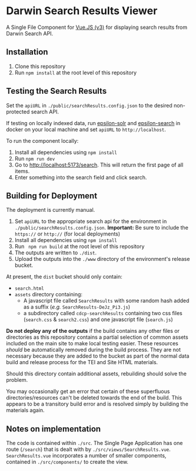 # Darwin Search Results Viewer

A Single File Component for [Vue.JS (v3)](https://vuejs.org/) for displaying search results from Darwin Search API.

## Installation

1. Clone this repository
2. Run `npm install` at the root level of this repository

## Testing the Search Results

Set the `apiURL` in `./public/searchResults.config.json` to the desired non-protected search API.

If testing on locally indexed data, run [epsilon-solr](https://github.com/cambridge-collection/darwin-solr) and [epsilon-search](https://github.com/cambridge-collection/darwin-search) in docker on your local machine and set `apiURL` to `http://localhost`.

To run the component locally:

1. Install all dependencies using `npm install`
2. Run `npm run dev`
3. Go to <http://localhost:5173/search>. This will return the first page of all items.
4. Enter something into the search field and click search.

## Building for Deployment

The deployment is currently manual.

1. Set `apiURL` to the appropriate search api for the environment in `./public/searchResults.config.json`. **Important:** Be sure to include the `https://` or `http://` (for local deployments)
2. Install all dependencies using `npm install`
3. Run ` npm run build` at the root level of this repository
4. The outputs are written to `./dist`.
5. Upload the outputs into the `./www` directory of the environment's release bucket.

At present, the `dist` bucket should only contain:
- `search.html`
- `assets` directory containing:
  - A javascript file called `SearchResults` with some random hash added as a suffix (_e.g._ `SearchResults-DeJz_Pi3.js`)
  - a subdirectory called `cdcp-searchResults` containing two css files (`search.css` & `search2.css`) and one javascript file (`search.js`)

**Do not deploy any of the outputs** if the build contains any other files or directories as this repository contains a partial selection of common assets included on the main site to make local testing easier. These resources *should* be automatically removed during the build process. They are not necessary because they are added to the bucket as part of the normal data build and release process for the TEI and Site HTML materials. 

Should this directory contain additional assets, rebuilding should solve the problem.

You may occasionally get an error that certain of these superfluous directories/resources can't be deleted towards the end of the build. This appears to be a transitory build error and is resolved simply by building the materials again.

## Notes on implementation

The code is contained within `./src`. The Single Page Application has one route (`/search`) that is dealt with by `./src/views/SearchResults.vue`. `SearchResults.vue` incorporates a number of smaller components, contained in `./src/components/` to create the view.


